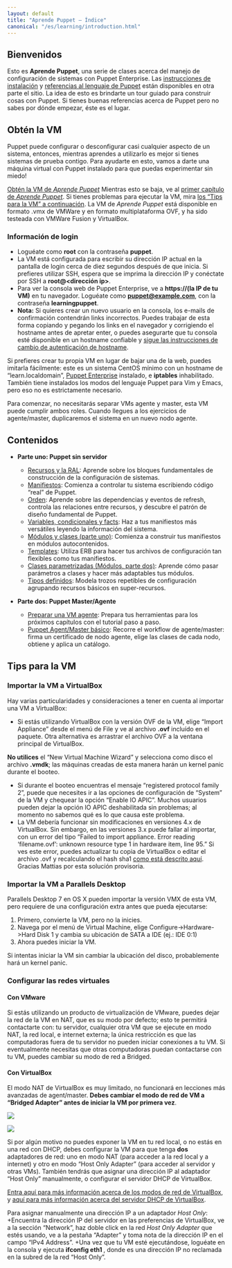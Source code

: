 ```yaml
---
layout: default
title: "Aprende Puppet – Índice"
canonical: "/es/learning/introduction.html"
---
```


## Bienvenidos
 Esto es **Aprende Puppet**, una serie de clases acerca del manejo de configuración de sistemas con Puppet Enterprise. Las [instrucciones de instalación](http://docs.puppetlabs.com/pe/latest/install_basic.html) y [referencias al lenguaje de Puppet](http://docs.puppetlabs.com/puppet/latest/reference/lang_summary.html) están disponibles en otra parte el sitio. La idea de esto es brindarte un tour guiado para construir cosas con Puppet. Si tienes buenas referencias acerca de Puppet pero no sabes por dónde empezar, éste es el lugar.

## Obtén la VM
Puppet puede configurar o desconfigurar casi cualquier aspecto de un sistema, entonces, mientras aprendes a utilizarlo es mejor si tienes sistemas de prueba contigo. Para ayudarte en esto, vamos a darte una máquina virtual con Puppet instalado para que puedas experimentar sin miedo!

[Obtén la VM de *Aprende Puppet*](http://info.puppetlabs.com/download-learning-puppet-VM.html)
Mientras esto se baja, ve al [primer capítulo de *Aprende Puppet*](http://docs.puppetlabs.com/es/learning/ral.html). Si tienes problemas para ejecutar la VM, mira [los “Tips para la VM” a continuación]().
La VM de *Aprende Puppet* está disponible en formato .vmx de VMWare y en formato multiplataforma OVF, y ha sido testeada con VMWare Fusion y VirtualBox.

### Información de login
+ Loguéate como **root** con la contraseña **puppet**.
+ La VM está configurada para escribir su dirección IP actual en la pantalla de login cerca de diez segundos después de que inicia. Si prefieres utilizar SSH, espera que se imprima la dirección IP y conéctate por SSH a **root@\<dirección ip\>**.
+ Para ver la consola web de Puppet Enterprise, ve a **https://(la IP de tu VM)** en tu navegador. Loguéate como **puppet@example.com**, con la contraseña **learningpuppet**.
+ **Nota:** Si quieres crear un nuevo usuario en la consola, los e-mails de confirmación contendrán links incorrectos. Puedes trabajar de esta forma copiando y pegando los links en el navegador y corrigiendo el hostname antes de apretar enter, o puedes asegurarte que tu consola esté disponible en un hostname confiable y [sigue las instrucciones de cambio de autenticación de hostname](http://docs.puppetlabs.com/pe/latest/trouble_console-db.html#console-account-confirmation-emails-have-incorrect-links).

Si prefieres crear tu propia VM en lugar de bajar una de la web, puedes imitarla fácilmente: este es un sistema CentOS mínimo con un hostname de “learn.localdomain”, [Puppet Enterprise](http://puppetlabs.com/puppet/puppet-enterprise/) instalado, e **iptables** inhabilitado. También tiene instalados los modos del lenguaje Puppet para Vim y Emacs, pero eso no es estrictamente necesario.

Para comenzar, no necesitarás separar VMs agente y master, esta VM puede cumplir ambos roles. Cuando llegues a los ejercicios de agente/master, duplicaremos el sistema en un nuevo nodo agente.

## Contenidos
+ **Parte uno: Puppet sin servidor**
	+ [Recursos y la RAL](http://docs.puppetlabs.com/es/learning/ral.html): Aprende sobre los bloques fundamentales de construcción de la configuración de sistemas.
	+ [Manifiestos](http://docs.puppetlabs.com/es/learning/manifests.html): Comienza a controlar tu sistema escribiendo código “real” de Puppet.
	+ [Orden](http://docs.puppetlabs.com/es/learning/ordering.html): Aprende sobre las dependencias y eventos de refresh, controla las relaciones entre recursos, y descubre el patrón de diseño fundamental de Puppet.
	+ [Variables, condicionales y facts](http://docs.puppetlabs.com/es/learning/variables.html): Haz a tus manifiestos más versátiles leyendo la información del sistema. 
	+ [Módulos y clases (parte uno)](http://docs.puppetlabs.com/es/learning/modules1.html): Comienza a construir tus manifiestos en módulos autocontenidos.
	+ [Templates](http://docs.puppetlabs.com/es/learning/templates.html): Utiliza ERB para hacer tus archivos de configuración tan flexibles como tus manifiestos.
	+ [Clases parametrizadas (Módulos, parte dos)](http://docs.puppetlabs.com/es/learning/modules2.html): Aprende cómo pasar parámetros a clases y hacer más adaptables tus módulos.
	+ [Tipos definidos](http://docs.puppetlabs.com/es/learning/definedtypes.html): Modela trozos repetibles de configuración agrupando recursos básicos en super-recursos.

+ **Parte dos: Puppet Master/Agente**
	+ [Preparar una VM agente](http://docs.puppetlabs.com/es/learning/agentprep.html): Prepara tus herramientas para los próximos capítulos con el tutorial paso a paso.
	+ [Puppet Agent/Master básico](http://docs.puppetlabs.com/es/learning/agent_master_basic.html): Recorre el workflow de agente/master: firma un certificado de nodo agente, elige las clases de cada nodo, obtiene y aplica un catálogo.

## Tips para la VM
### Importar la VM a VirtualBox
Hay varias particularidades y consideraciones a tener en cuenta al importar una VM a VirtualBox:

+ Si estás utilizando VirtualBox con la versión OVF de la VM, elige “Import Appliance” desde el menú de File y ve al archivo **.ovf** incluído en el paquete. Otra alternativa es arrastrar el archivo OVF a la ventana principal de VirtualBox.

**No utilices** el “New Virtual Machine Wizard” y selecciona como disco el archivo **.vmdk**; las máquinas creadas de esta manera harán un kernel panic durante el booteo.

+ Si durante el booteo encuentras el mensaje “registered protocol family 2”, puede que necesites ir a las opciones de configuración de “System” de la VM y chequear la opción “Enable IO APIC”. Muchos usuarios pueden dejar la opción IO APIC deshabilitada sin problemas; al momento no sabemos qué es lo que causa este problema.
+ La VM debería funcionar sin modificaciones en versiones 4.x de VirtualBox. Sin embargo, en las versiones 3.x puede fallar al importar, con un error del tipo “Failed to import appliance. Error reading ‘filename.ovf’: unknown resource type 1 in hardware item, line 95.” Si ves este error, puedes actualizar tu copia de VirtualBox o editar el archivo .ovf y recalculando el hash sha1 [como está descrito aquí](http://mattiasgeniar.be/2012/03/31/importing-the-puppet-learning-vm-into-virtualbox-unknown-resource-type-in-hardware-item/). Gracias Mattias por esta solución provisoria.

### Importar la VM a Parallels Desktop
Parallels Desktop 7 en OS X pueden importar la versión VMX de esta VM, pero requiere de una configuración extra antes que pueda ejecutarse:

1. Primero, convierte la VM, pero no la inicies.
2. Navega por el menú de Virtual Machine, elige Configure->Hardware->Hard Disk 1 y cambia su ubicación de SATA a IDE (ej.: IDE 0:1)
3. Ahora puedes iniciar la VM.

Si intentas iniciar la VM sin cambiar la ubicación del disco, probablemente hará un kernel panic.

### Configurar las redes virtuales
#### Con VMware
Si estás utilizando un producto de virtualización de VMware, puedes dejar la red de la VM en NAT, que es su modo por defecto; esto te permitirá contactarte con: tu servidor, cualquier otra VM que se ejecute en modo NAT, la red local, e internet externa; la única restricción es que las computadoras fuera de tu servidor no pueden iniciar conexiones a tu VM. Si eventualmente necesitas que otras computadoras puedan contactarse con tu VM, puedes cambiar su modo de red a Bridged.

#### Con VirtualBox
El modo NAT de VirtualBox es muy limitado, no funcionará en lecciones más avanzadas de agent/master. **Debes cambiar el modo de red de VM a “Bridged Adapter” antes de iniciar la VM por primera vez**.

![](img/vbox_network.png)

![](img/vbox_network_bridged.png)

Si por algún motivo no puedes exponer la VM en tu red local, o no estás en una red con DHCP, debes configurar la VM para que tenga **dos** adaptadores de red: uno en modo NAT (para acceder a la red local y a internet) y otro en modo “Host Only Adapter” (para acceder al servidor y otras VMs). También tendrás que asignar una dirección IP al adaptador “Host Only” manualmente, o configurar el servidor DHCP de VirtualBox.

[Entra aquí para más información acerca de los modos de red de VirtualBox](http://www.virtualbox.org/manual/ch06.html), y [aquí para más información acerca del servidor DHCP de VirtualBox](http://www.virtualbox.org/manual/ch08.html#vboxmanage-dhcpserver).


Para asignar manualmente una dirección IP a un adaptador *Host Only*:
+Encuentra la dirección IP del servidor en las preferencias de VirtualBox, ve a la sección “Network”, haz doble click en la red *Host Only Adapter* que estés usando, ve a la pestaña “Adapter” y toma nota de la dirección IP en el campo “IPv4 Address”.
+Una vez que tu VM esté ejecutándose, loguéate en la consola y ejecuta **ifconfig eth1 <NEW IP ADDRESS>**, donde **<NEW IP ADDRESS>** es una dirección IP no reclamada en la subred de la red “Host Only”.
